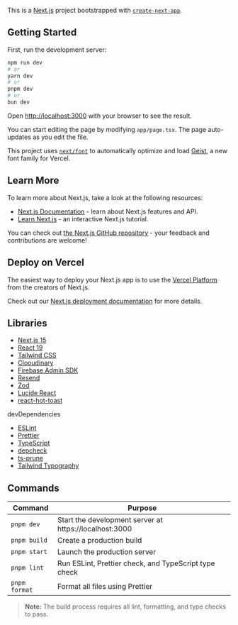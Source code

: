 This is a [Next.js](https://nextjs.org) project bootstrapped with [`create-next-app`](https://nextjs.org/docs/app/api-reference/cli/create-next-app).

## Getting Started

First, run the development server:

```bash
npm run dev
# or
yarn dev
# or
pnpm dev
# or
bun dev
```

Open [http://localhost:3000](http://localhost:3000) with your browser to see the result.

You can start editing the page by modifying `app/page.tsx`. The page auto-updates as you edit the file.

This project uses [`next/font`](https://nextjs.org/docs/app/building-your-application/optimizing/fonts) to automatically optimize and load [Geist](https://vercel.com/font), a new font family for Vercel.

## Learn More

To learn more about Next.js, take a look at the following resources:

- [Next.js Documentation](https://nextjs.org/docs) - learn about Next.js features and API.
- [Learn Next.js](https://nextjs.org/learn) - an interactive Next.js tutorial.

You can check out [the Next.js GitHub repository](https://github.com/vercel/next.js) - your feedback and contributions are welcome!

## Deploy on Vercel

The easiest way to deploy your Next.js app is to use the [Vercel Platform](https://vercel.com/new?utm_medium=default-template&filter=next.js&utm_source=create-next-app&utm_campaign=create-next-app-readme) from the creators of Next.js.

Check out our [Next.js deployment documentation](https://nextjs.org/docs/app/building-your-application/deploying) for more details.

## Libraries

- [Next.js 15](https://nextjs.org/)
- [React 19](https://react.dev/)
- [Tailwind CSS](https://tailwindcss.com/)
- [Clooudinary](https://cloudinary.com/)
- [Firebase Admin SDK](https://firebase.google.com/docs/admin/setup)
- [Resend](https://resend.com/)
- [Zod](https://zod.dev/)
- [Lucide React](https://lucide.dev/)
- [react-hot-toast](https://react-hot-oast.com/)

devDependencies

- [ESLint](https://eslint.org/)
- [Prettier](https://prettier.io/)
- [TypeScript](https://www.typescriptlang.org/)
- [depcheck](https://www.npmjs.com/package/depcheck)
- [ts-prune](https://github.com/nadeesha/ts-prune)
- [Tailwind Typography](https://tailwindcss.com/docs/typography-plugin)

## Commands

| Command       | Purpose                                                |
| ------------- | ------------------------------------------------------ |
| `pnpm dev`    | Start the development server at https://localhost:3000 |
| `pnpm build`  | Create a production build                              |
| `pnpm start`  | Launch the production server                           |
| `pnpm lint`   | Run ESLint, Prettier check, and TypeScript type check  |
| `pnpm format` | Format all files using Prettier                        |

> **Note:** The build process requires all lint, formatting, and type checks to pass.
